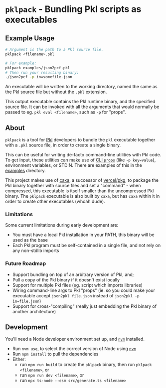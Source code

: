 # `pklpack` - Bundling Pkl scripts as executables

## Example Usage

```sh
# Argument is the path to a Pkl source file.
pklpack <filename>.pkl

# For example:
pklpack examples/json2pcf.pkl
# Then run your resulting binary:
./json2pcf -p in=somefile.json
```

An executable will be written to the working directory, named the same as
the Pkl source file but without the `.pkl` extension.

This output executable contains the Pkl runtime binary, and the specified source file. It can be invoked with all the arguments that would normally be passed
to eg. `pkl eval <filename>`, such as `-p` for "props".

## About

`pklpack` is a tool for [Pkl](https://pkl-lang.org/) developers to bundle the `pkl` executable together with a `.pkl` source file, in order to create a single binary.

This can be useful for writing de-facto command-line utilities with Pkl code. To get input, these utilities can make use of [CLI `props`](https://pkl-lang.org/main/current/pkl-cli/index.html#usage) (like `-p key=value`), environment variables, or STDIN. There are examples of this in the [examples](./examples) directory.

This project makes use of [caxa](https://www.npmjs.com/package/caxa), a successor of [vercel/pkg](https://github.com/vercel/pkg), to package the Pkl binary together with source files and set a "command" - when compressed, this executable is itself smaller than the uncompressed Pkl binary. The `pklpack` executable is also built by `caxa`, but has `caxa` within it in order to create other executables (whoah dude).

### Limitations

Some current limitations during early development are:

- You must have a local Pkl installation in your PATH, this binary will be used as the base
- Each Pkl program must be self-contained in a single file, and not rely on any non-stdlib imports

### Future Roadmap

- Support bundling on top of an arbitrary version of Pkl, and;
- Pull a copy of the Pkl binary if it doesn't exist locally
- Support for multiple Pkl files (eg. script which imports libraries)
- Wiring command-line args to Pkl "props" (ie. so you could make your executable accept `json2pkl file.json` instead of `json2pkl -p in=file.json`)
- Support for cross-"compiling" (really just embedding the Pkl binary of another architecture)

## Development

You'll need a Node developer environment set up, and [`nvm`](https://github.com/nvm-sh/nvm) installed.

- Run `nvm use`, to select the correct version of Node using [`nvm`](https://github.com/nvm-sh/nvm)
- Run `npm install` to pull the dependencies
- Either:
  - run `npm run build` to create the `pklpack` binary, then run `pklpack <filename>`, or
  - run `npm run dev <filename>`, or
  - run `npx ts-node --esm src/generate.ts <filename>`
